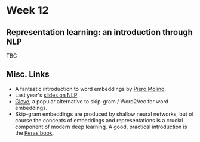 # Week 12

## Representation learning: an introduction through NLP

TBC

## Misc. Links

* A fantastic introduction to word embeddings by [Piero Molino](https://w4nderlu.st/media/pages/teaching/word-embeddings/2739226721-1665242033/word-embeddings.pdf).
* Last year's [slides on NLP](https://github.com/jacopotagliabue/FREE_7773).
* [Glove](https://nlp.stanford.edu/projects/glove/), a popular alternative to skip-gram / Word2Vec for word embeddings.
* Skip-gram embeddings are produced by shallow neural networks, but of course the concepts of embeddings and representations is a crucial component of modern deep learning. A good, practical introduction is the [Keras book](https://www.amazon.com/Learning-Python-Second-Fran-C3-A7ois-Chollet-dp-1617296864/dp/1617296864/ref=dp_ob_title_bk).